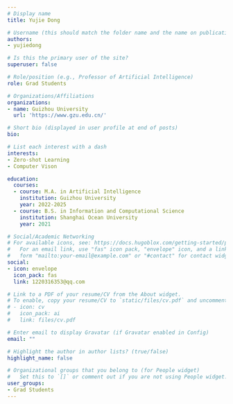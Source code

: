 ```yaml
---
# Display name
title: Yujie Dong

# Username (this should match the folder name and the name on publications)
authors:
- yujiedong

# Is this the primary user of the site?
superuser: false

# Role/position (e.g., Professor of Artificial Intelligence)
role: Grad Students

# Organizations/Affiliations
organizations:
- name: Guizhou University
  url: 'https://www.gzu.edu.cn/'

# Short bio (displayed in user profile at end of posts)
bio: 

# List each interest with a dash
interests:
- Zero-shot Learning
- Computer Vison

education:
  courses:
  - course: M.A. in Artificial Intelligence 
    institution: Guizhou University
    year: 2022-2025
  - course: B.S. in Information and Computational Science
    institution: Shanghai Ocean University
    year: 2021

# Social/Academic Networking
# For available icons, see: https://docs.hugoblox.com/getting-started/page-builder/#icons
#   For an email link, use "fas" icon pack, "envelope" icon, and a link in the
#   form "mailto:your-email@example.com" or "#contact" for contact widget.
social:
- icon: envelope
  icon_pack: fas
  link: 1220316353@qq.com

# Link to a PDF of your resume/CV from the About widget.
# To enable, copy your resume/CV to `static/files/cv.pdf` and uncomment the lines below.
# - icon: cv
#   icon_pack: ai
#   link: files/cv.pdf

# Enter email to display Gravatar (if Gravatar enabled in Config)
email: ""

# Highlight the author in author lists? (true/false)
highlight_name: false

# Organizational groups that you belong to (for People widget)
#   Set this to `[]` or comment out if you are not using People widget.
user_groups:
- Grad Students
---
```


